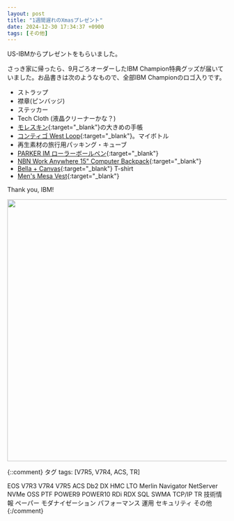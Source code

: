 ```yaml
---
layout: post
title: "1週間遅れのXmasプレゼント"
date: 2024-12-30 17:34:37 +0900
tags: [その他]
---
```

US-IBMからプレゼントをもらいました。

さっき家に帰ったら、9月ごろオーダーしたIBM Champion特典グッズが届いていました。お品書きは次のようなもので、全部IBM Championのロゴ入りです。

- ストラップ
- 襟章(ピンバッジ)
- ステッカー
- Tech Cloth (液晶クリーナーかな？)
- [モレスキン](https://www.moleskine.co.jp/ja-jp/){:target="_blank"}の大きめの手帳
- [コンティゴ West Loop](https://www.gocontigo.com/search?isSupportSearch=false&q=west+loop&search-button=&lang=null){:target="_blank"}。マイボトル
- 再生素材の旅行用パッキング・キューブ
- [PARKER IM ローラーボールペン](https://www.parkerpen.com/collections/essential/parker-im/parker-im-rollerball-pen/SAP_2213778.html){:target="_blank"}
- [NBN Work Anywhere 15" Computer Backpack](https://staplespromo.com/product/671243-nbn-work-anywhere-15-computer-back?srsltid=AfmBOoqKpPEyUUV5i5olfbycpWOWTMDkynTvF9iNFJSEq9aY1NvgRI6Y){:target="_blank"}
- [Bella + Canvas](https://www.bellacanvas.com/){:target="_blank"} T-shirt
- [Men's Mesa Vest](https://vantage77.com/p/vantage-mens-mesa-quilted-vest-diamond-fleece?color=TNV){:target="_blank"}

Thank you, IBM!
<br>

<img src="/GuriPages/image/2024-12-30_IBM_Champion_gifts.jpg" width="600" />

<br>


{::comment}
タグ
tags: [V7R5, V7R4, ACS, TR]

EOS
V7R3
V7R4
V7R5
ACS
Db2
DX
HMC
LTO
Merlin
Navigator
NetServer
NVMe
OSS
PTF
POWER9
POWER10
RDi
RDX
SQL
SWMA
TCP/IP
TR
技術情報
ペーパー
モダナイゼーション
パフォーマンス
運用
セキュリティ
その他
{:/comment}
